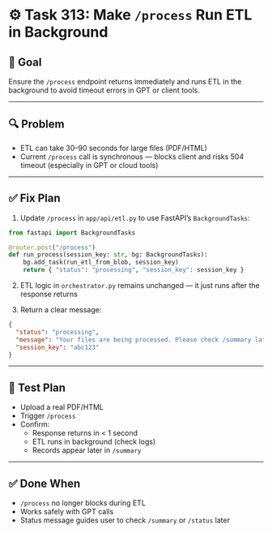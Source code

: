 # ⚙️ Task 313: Make `/process` Run ETL in Background

## 🎯 Goal
Ensure the `/process` endpoint returns immediately and runs ETL in the background to avoid timeout errors in GPT or client tools.

---

## 🔍 Problem
- ETL can take 30–90 seconds for large files (PDF/HTML)
- Current `/process` call is synchronous — blocks client and risks 504 timeout (especially in GPT or cloud tools)

---

## ✅ Fix Plan
1. Update `/process` in `app/api/etl.py` to use FastAPI’s `BackgroundTasks`:

```python
from fastapi import BackgroundTasks

@router.post("/process")
def run_process(session_key: str, bg: BackgroundTasks):
    bg.add_task(run_etl_from_blob, session_key)
    return { "status": "processing", "session_key": session_key }
```

2. ETL logic in `orchestrator.py` remains unchanged — it just runs after the response returns

3. Return a clear message:
```json
{
  "status": "processing",
  "message": "Your files are being processed. Please check /summary later.",
  "session_key": "abc123"
}
```

---

## 🧪 Test Plan
- Upload a real PDF/HTML
- Trigger `/process`
- Confirm:
  - Response returns in < 1 second
  - ETL runs in background (check logs)
  - Records appear later in `/summary`

---

## ✅ Done When
- `/process` no longer blocks during ETL
- Works safely with GPT calls
- Status message guides user to check `/summary` or `/status` later